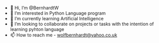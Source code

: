 - 👋 Hi, I’m @BernhardtW
- 👀 I’m interested in Python Language program
- 🌱 I’m currently learning Artificial Intelligence
- 💞️ I’m looking to collaborate on projects or tasks with the intention of learning pyhton language
- 📫 How to reach me - wolfbernhardt@yahoo.co.uk

<!---
BernhardtW/BernhardtW is a ✨ special ✨ repository because its `README.md` (this file) appears on your GitHub profile.
You can click the Preview link to take a look at your changes.
--->
